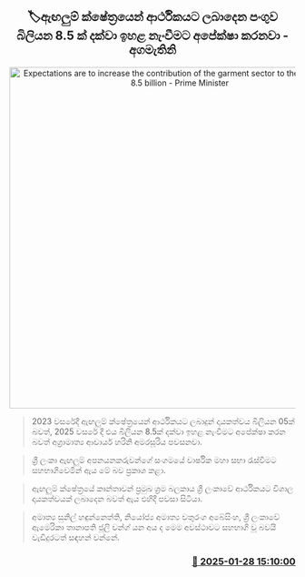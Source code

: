 <p align='center'><b><h2 align='center' title='Expectations are to increase the contribution of the garment sector to the economy to 8.5 billion - Prime Minister'>🏷ඇඟලුම් ක්ෂේත්‍රයෙන් ආර්ථිකයට ලබාදෙන පංගුව බිලියන 8.5 ක් දක්වා ඉහළ නැංවීමට අපේක්ෂා කරනවා - අගමැතිනි</h2></b></p>
<p align='center'><img src='https://helakuru.sgp1.cdn.digitaloceanspaces.com/esana/images/lib/harini-amarasuriya-pitipana.jpg' width='600' alt='Expectations are to increase the contribution of the garment sector to the economy to 8.5 billion - Prime Minister'></p>

> 2023 වසරේදී ඇඟලුම් ක්ෂේත්‍රයෙන් ආර්ථිකයට ලබාදුන් දායකත්වය බිලියන 05ක් බවත්, 2025 වසරේ දී එය බිලියන 8.5ක් දක්වා ඉහළ නැංවීමට අපේක්ෂා කරන බවත් අග්‍රාමාත්‍ය ආචාර්ය හරිනි අමරසූරිය පවසනවා.

> ශ්‍රී ලංකා ඇඟලුම් අපනයනකරුවන්ගේ සංගමයේ වාර්ෂික මහා සභා රැස්වීමට සහභාගිවෙමින් ඇය මේ බව ප්‍රකාශ කළා.

> ඇඟලුම් ක්ෂේත්‍රයේ කාන්තාවන් ප්‍රමුඛ ශ්‍රම බලකාය ශ්‍රී ලංකාවේ ආර්ථිකයට විශාල දායකත්වයක් ලබාදෙන බවත් ඇය එහිදී පවසා සිටියා.

> අමාත්‍ය සුනිල් හඳුන්නෙත්ති, නියෝජ්‍ය අමාත්‍ය චතුරංග අබේසිංහ, ශ්‍රී ලංකාවේ ඇමෙරිකා තානාපති ජූලි චන්ග් යන අය ද මෙම අවස්ථාවට සහභාගි වූ බවයි වැඩිදුරටත් සඳහන් වන්නේ.



<h3 align='right'><a href='https://www.helakuru.lk/esana/p/106952/'>📅 2025-01-28 15:10:00</a></h3>
